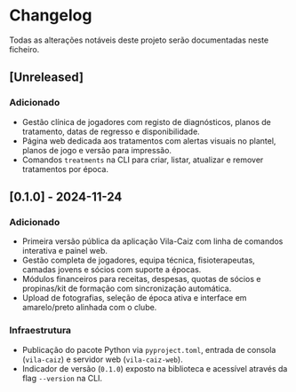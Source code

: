 # Changelog

Todas as alterações notáveis deste projeto serão documentadas neste ficheiro.

## [Unreleased]
### Adicionado
- Gestão clínica de jogadores com registo de diagnósticos, planos de tratamento, datas de regresso e disponibilidade.
- Página web dedicada aos tratamentos com alertas visuais no plantel, planos de jogo e versão para impressão.
- Comandos `treatments` na CLI para criar, listar, atualizar e remover tratamentos por época.

## [0.1.0] - 2024-11-24
### Adicionado
- Primeira versão pública da aplicação Vila-Caiz com linha de comandos interativa e painel web.
- Gestão completa de jogadores, equipa técnica, fisioterapeutas, camadas jovens e sócios com suporte a épocas.
- Módulos financeiros para receitas, despesas, quotas de sócios e propinas/kit de formação com sincronização automática.
- Upload de fotografias, seleção de época ativa e interface em amarelo/preto alinhada com o clube.

### Infraestrutura
- Publicação do pacote Python via `pyproject.toml`, entrada de consola (`vila-caiz`) e servidor web (`vila-caiz-web`).
- Indicador de versão (`0.1.0`) exposto na biblioteca e acessível através da flag `--version` na CLI.
